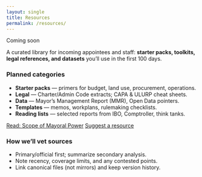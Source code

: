 ```yaml
---
layout: single
title: Resources
permalink: /resources/
---
```


<p class="pill pill--soon">Coming&nbsp;soon</p>

<div class="card card--section">
  <p>A curated library for incoming appointees and staff: <strong>starter packs, toolkits, legal references, and datasets</strong> you’ll use in the first 100 days.</p>

  <h3>Planned categories</h3>
  <ul>
    <li><strong>Starter packs</strong> — primers for budget, land use, procurement, operations.</li>
    <li><strong>Legal</strong> — Charter/Admin Code extracts; CAPA &amp; ULURP cheat sheets.</li>
    <li><strong>Data</strong> — Mayor’s Management Report (MMR), Open Data pointers.</li>
    <li><strong>Templates</strong> — memos, workplans, rulemaking checklists.</li>
    <li><strong>Reading lists</strong> — selected reports from IBO, Comptroller, think tanks.</li>
  </ul>

  <div class="btnrow" style="margin-top:.5rem;">
    <span class="cta-push"><a class="cta-button" href="/scope-of-mayoral-power/">Read: Scope of Mayoral Power</a></span>
    <span class="cta-push"><a class="cta-button cta-button--ghost" href="mailto:info@dayonefor.nyc?subject=Resource%20suggestion">Suggest a resource</a></span>
  </div>
</div>

<div class="card card--section">
  <h3>How we’ll vet sources</h3>
  <ul>
    <li>Primary/official first; summarize secondary analysis.</li>
    <li>Note recency, coverage limits, and any contested points.</li>
    <li>Link canonical files (not mirrors) and keep version history.</li>
  </ul>
</div>


